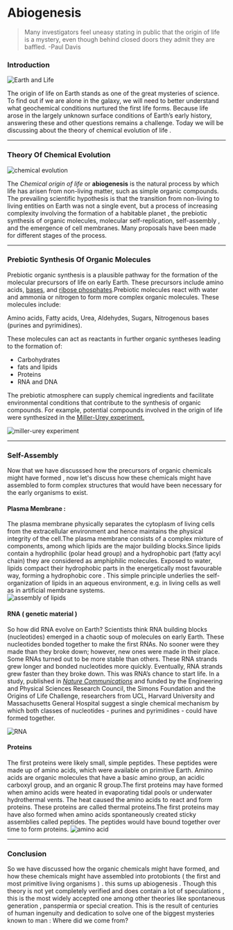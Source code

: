 ﻿# Abiogenesis
> Many investigators feel uneasy stating in public that the origin of life is a mystery, even though behind closed doors they admit they are baffled.
>  -Paul Davis

### Introduction 

![ Earth and Life ](https://img.theweek.in/content/dam/week/news/india/2020/January/origin-of-life-on-the-Earth-dna-life-nature-earth-shut.jpg) 

 

The origin of life on Earth stands as one of the great mysteries of science. To find out if we are alone in the galaxy, we will need to better understand what geochemical conditions nurtured the first life forms. Because life arose in the largely unknown surface conditions of Earth’s early history, answering these and other questions remains a challenge. Today we will be discussing about the theory of chemical evolution of life . 


-------

### Theory Of Chemical Evolution
![chemical evolution](https://www.icr.org/i/articles/imp/imp-313.jpg)


The _Chemical origin of life_ or **abiogenesis** is the natural process by which life has arisen from non-living matter, such as simple organic compounds. The prevailing scientific hypothesis is that the transition from non-living to living entities on Earth was not a single event, but a process of increasing complexity involving the formation of a habitable planet , the prebiotic synthesis of organic molecules, molecular self-replication, self-assembly , and the emergence of cell membranes. Many proposals have been made for different stages of the process.

---

### Prebiotic Synthesis Of Organic Molecules

Prebiotic organic synthesis is  a plausible pathway for the formation of the molecular precursors of life on early Earth. These precursors include amino acids, [bases](https://en.wikipedia.org/wiki/Nucleobase), and [ribose phosphates](https://en.wikipedia.org/wiki/Ribose_5-phosphate).Prebiotic molecules react with water and ammonia or nitrogen to form more complex organic molecules. These molecules include:

Amino acids, Fatty acids, Urea, Aldehydes, Sugars, Nitrogenous bases (purines and pyrimidines).

These molecules can act as reactants in further organic syntheses leading to the formation of:

* Carbohydrates 
*  fats and lipids
* Proteins
* RNA and DNA

The prebiotic atmosphere can supply chemical ingredients and facilitate environmental conditions that contribute to the synthesis of organic compounds. For example, potential compounds involved in the origin of life were synthesized in the [Miller-Urey experiment.](https://en.wikipedia.org/wiki/Miller%E2%80%93Urey_experiment)

![miller-urey experiment](https://chandrukuhan.files.wordpress.com/2013/11/26-10-millerureyexperim-l.gif)

----

### Self-Assembly 
Now that we have discusssed how the precursors of organic chemicals might have formed , now let's discuss how these chemicals might have assembled to form complex structures that would have been necessary for the early organisms to exist.

#### Plasma Membrane : 

The plasma membrane physically separates the cytoplasm of living cells from the extracellular environment and hence maintains the physical integrity of the cell.The plasma membrane consists of a complex mixture of components, among which lipids are the major building blocks.Since lipids contain a hydrophilic (polar head group) and a hydrophobic part (fatty acyl chain) they are considered as amphiphilic molecules. Exposed to water, lipids compact their hydrophobic parts in the energetically most favourable way, forming a hydrophobic core . This simple principle underlies the self-organization of lipids in an aqueous environment, e.g. in living cells as well as in artificial membrane systems. <br>
![assembly of lipids](https://th.bing.com/th/id/OIP.AOCNAnhTpg5yEoryHNEQTwHaD7?rs=1&pid=ImgDetMain)


#### RNA ( genetic material ) 

So how did RNA evolve on Earth? Scientists think RNA building blocks (nucleotides) emerged in a chaotic soup of molecules on early Earth. These nucleotides bonded together to make the first RNAs. No sooner were they made than they broke down; however, new ones were made in their place. Some RNAs turned out to be more stable than others. These RNA strands grew longer and bonded nucleotides more quickly. Eventually, RNA strands grew faster than they broke down. This was RNA’s chance to start life. In a study, published  in [_Nature Communications_](https://www.nature.com/articles/ncomms15270) and funded by the Engineering and Physical Sciences Research Council, the Simons Foundation and the Origins of Life Challenge, researchers from UCL, Harvard University and Massachusetts General Hospital suggest a single chemical mechanism by which both classes of nucleotides - purines and pyrimidines - could have formed together.

![RNA](https://c8.alamy.com/comp/2R0WPEP/poster-showing-rna-structure-on-white-background-illustration-2R0WPEP.jpg)

#### Proteins 
The first proteins were likely small, simple peptides. These peptides were made up of amino acids, which were available on primitive Earth. Amino acids are organic molecules that have a basic amino group, an acidic carboxyl group, and an organic R group.The first proteins may have formed  when amino acids were heated in evaporating tidal pools or underwater hydrothermal vents. The heat caused the amino acids to react and form proteins. These proteins are called thermal proteins.The first proteins may have also formed when amino acids spontaneously created sticky assemblies called peptides. The peptides would have bound together over time to form proteins.
![amino acid](https://qph.cf2.quoracdn.net/main-qimg-e44adce9d39689f4e0489c801d92f75e.webp)

----

### Conclusion 
So we have discussed how the organic chemicals might have formed, and how these chemicals might have assembled into protobionts ( the first and most primitive living organisms ) . this sums up abiogenesis . Though this theory is not yet completely verified and does contain a lot of speculations , this is the most widely accepted one among other theories like spontaneous generation , panspermia or special creation. This is the result of centuries of human ingenuity and dedication to solve one of the biggest mysteries known to man : Where did we come from? 
